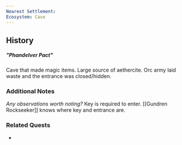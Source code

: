 ```yaml
---
Nearest Settlement: 
Ecosystem: Cave
---
```

## History
##### "Phandelver Pact"
Cave that made magic items. Large source of aethercite. Orc army laid waste and the entrance was closed/hidden. 

### Additional Notes
_Any observations worth noting?_
Key is required to enter. [[Gundren Rockseeker]] knows where key and entrance are. 

### Related Quests
- 